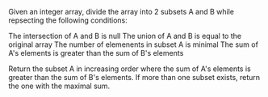 Given an integer array, divide the array into 2 subsets A and B while repsecting the following conditions:

The intersection of A and B is null
The union of A and B is equal to the original array
The number of elemenents in subset A is minimal
The sum of A's elements is greater than the sum of B's elements

Return the subset A in increasing order where the sum of A's elements is greater than the sum of B's elements.
If more than one subset exists, return the one with the  maximal sum.